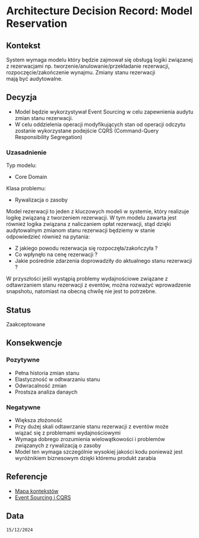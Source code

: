 # Architecture Decision Record: Model Reservation

## Kontekst
System wymaga modelu który będzie zajmował się obsługą logiki związanej z rezerwacjami np. tworzenie/anulowanie/przekładanie rezerwacji, rozpoczęcie/zakończenie wynajmu. Zmiany stanu rezerwacji mają być audytowalne.

## Decyzja

- Model będzie wykorzystywał Event Sourcing w celu zapewnienia audytu zmian stanu rezerwacji.
- W celu oddzielenia operacji modyfikujących stan od operacji odczytu zostanie wykorzystane podejście CQRS (Command-Query Responsibility Segregation)

### Uzasadnienie

Typ modelu:
- Core Domain

Klasa problemu:
- Rywalizacja o zasoby

Model rezerwacji to jeden z kluczowych modeli w systemie, który realizuje logikę związaną z tworzeniem rezerwacji. W tym modelu zawarta jest również logika związana z naliczaniem opłat rezerwacji, stąd dzięki audytowalnym zmianom stanu rezerwacji będziemy w stanie odpowiedzieć również na pytania:  
- Z jakiego powodu rezerwacja się rozpoczęła/zakończyła ? 
- Co wpłynęło na cenę rezerwacji ?
- Jakie pośrednie zdarzenia doprowadziły do aktualnego stanu rezerwacji ?

 W przyszłości jeśli wystąpią problemy wydajnościowe związane z odtawrzaniem stanu rezerwacji z eventów, można rozważyć wprowadzenie snapshotu, natomiast na obecną chwilę nie jest to potrzebne.

## Status

Zaakceptowane

## Konsekwencje

### Pozytywne
- Pełna historia zmian stanu
- Elastyczność w odtwarzaniu stanu
- Odwracalność zmian
- Prostsza analiza danaych


### Negatywne
- Większa złożoność
- Przy dużej skali odtawrzanie stanu rezerwacji z eventów może wiązać się z problemami wydajnościowymi
- Wymaga dobrego zrozumienia wielowątkowości i problemów związanych z rywalizacją o zasoby
- Model ten wymaga szczególnie wysokiej jakości kodu ponieważ jest wyróżnikiem biznesowym dzięki któremu produkt zarabia


## Referencje

- [Mapa kontekstów](https://github.com/wrzchwc/software-system-design/blob/main/1/README.md#mapa-kontekst%C3%B3w)
- [Event Sourcing i CQRS](https://bulldogjob.pl/readme/cqrs-i-event-sourcing-czyli-latwa-droga-do-skalowalnosci-naszych-systemow)

## Data

``15/12/2024``